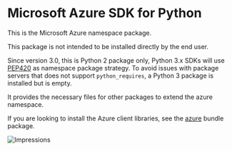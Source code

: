 # Microsoft Azure SDK for Python

This is the Microsoft Azure namespace package.

This package is not intended to be installed directly by the end user.

Since version 3.0, this is Python 2 package only, Python 3.x SDKs will use [PEP420](https://www.python.org/dev/peps/pep-0420/) as namespace package strategy.
To avoid issues with package servers that does not support `python_requires`, a Python 3 package is installed but is empty.

It provides the necessary files for other packages to extend the azure namespace.

If you are looking to install the Azure client libraries, see the
[azure](https://pypi.python.org/pypi/azure) bundle package.


![Impressions](https://azure-sdk-impressions.azurewebsites.net/api/impressions/azure-sdk-for-python%2Fazure-nspkg%2FREADME.png)
